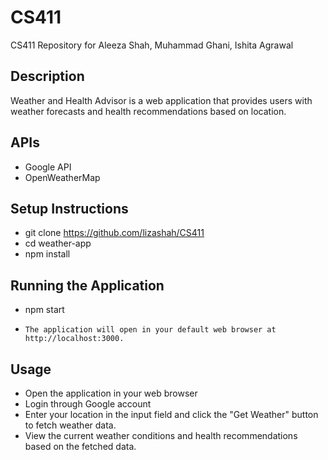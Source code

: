 # CS411
CS411 Repository for Aleeza Shah, Muhammad Ghani, Ishita Agrawal

## Description
Weather and Health Advisor is a web application that provides users with weather forecasts and health recommendations based on location.

## APIs
- Google API
- OpenWeatherMap

## Setup Instructions
- git clone https://github.com/lizashah/CS411
- cd weather-app
- npm install

## Running the Application
- npm start
-     The application will open in your default web browser at http://localhost:3000.

## Usage
- Open the application in your web browser
- Login through Google account
- Enter your location in the input field and click the "Get Weather" button to fetch weather data.
- View the current weather conditions and health recommendations based on the fetched data.
